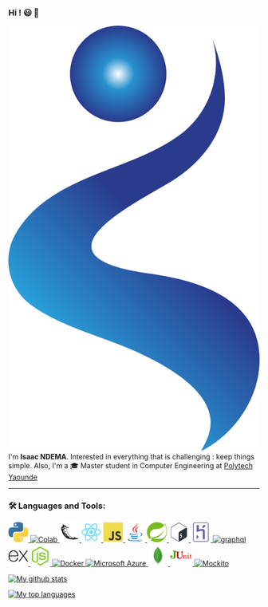 ### Hi ! :smiley: 👋
<!--
 <p align="right">
      <img alt="Custom badge" src="https://visitor-badge.glitch.me/badge?page_id=script-0.script-0">
 </p>![Uploading script0-logo.png…]()

-->
![Logo](brand/logo.png)
I'm **Isaac NDEMA**. Interested in everything that is challenging : keep things simple. Also, I'm a :mortar_board: Master student in Computer Engineering at [Polytech Yaounde](https://polytechnique.cm)
<!--
 - I am looking for my way in this vast world of computer science: :thought_balloon: *What if we were interested in quantum cryptography :grey_question:*
 - :notes: In my ears, a bit of Drill Instrumental. Cameroonian web series embellish some days darkened by bugs.
 - :speech_balloon: Reachable via [ Telegram ](https://t.me/IsaacNdema)
 - :memo: *Simplicity is the garment of perfection.* , Wladimir Wolf-Gozin
-->
<hr>
<!--
<p>
    <img width="600"
         src="https://github.com/script-0/script-0/blob/main/github-metrics.svg" 
         alt="script-0's Github Metrics"
     />
</p>
-->

<h3 align="left">🛠&nbsp;Languages and Tools:</h3>
<p align="left">
 
  <a href="https://www.python.org/" target="_blank">
    <img
      src="images/python.svg"
      alt="Python"
      width="40"
      height="40"
    />
  </a>
 
  <a href="https://colab.research.google.com/" target="_blank">
    <img
      src="https://raw.githubusercontent.com/googlecolab/open_in_colab/main/images/icon128.png"
      alt="Colab"
      width="40"
      height="40"
    />
  </a>
 
  <a href="https://flask.palletsprojects.com/en/2.0.x/" target="_blank">
    <img
      src="https://raw.githubusercontent.com/devicons/devicon/master/icons/flask/flask-original.svg"
      alt="flask"
      width="40"
      height="40"
    />
  </a>
 
   <a href="https://reactjs.org/" target="_blank">
    <img
      src="https://raw.githubusercontent.com/devicons/devicon/master/icons/react/react-original.svg"
      alt="reactnative"
      width="40"
      height="40"
    />
  </a>
 
  <a href="https://developer.mozilla.org/en-US/docs/Web/JavaScript" target="_blank">
    <img
      src="https://raw.githubusercontent.com/devicons/devicon/master/icons/javascript/javascript-original.svg"
      alt="javascript"
      width="40"
      height="40"
    />
  </a>
 
  <a href="https://docs.oracle.com/en/java/" target="_blank">
    <img
      src="https://raw.githubusercontent.com/devicons/devicon/master/icons/java/java-original.svg"
      alt="java"
      width="40"
      height="40"
    />
  </a>
 
  <a href="https://spring.io/projects/spring-boot" target="_blank">
    <img
      src="https://raw.githubusercontent.com/devicons/devicon/master/icons/spring/spring-original.svg"
      alt="spring"
      width="40"
      height="40"
    />
  </a>
    <a href="" target="_blank">
    <img
      src="https://raw.githubusercontent.com/devicons/devicon/master/icons/bash/bash-original.svg"
      alt="bash"
      width="40"
      height="40"
    />
  </a>
  
  <a href="https://id.heroku.com/login" target="_blank">
    <img
      src="https://raw.githubusercontent.com/devicons/devicon/master/icons/heroku/heroku-original.svg"
      alt="Heroku"
      width="40"
      height="40"
    />
  </a>
  
  <a href="https://graphql.org" target="_blank">
    <img
      src="https://www.vectorlogo.zone/logos/graphql/graphql-icon.svg"
      alt="graphql"
      width="40"
      height="40"
    />
  </a>

  
  <a href="https://expressjs.com" target="_blank">
    <img
      src="https://raw.githubusercontent.com/devicons/devicon/master/icons/express/express-original.svg"
      alt="express"
      width="40"
      height="40"
    />
  </a>

  <a href="https://nodejs.org" target="_blank">
    <img
      src="https://raw.githubusercontent.com/devicons/devicon/master/icons/nodejs/nodejs-plain.svg"
      alt="nodejs"
      width="40"
      height="40"
    />
  </a>

  <a href="https://www.docker.com/" target="_blank">
    <img
      src="https://www.docker.com/sites/default/files/d8/styles/role_icon/public/2019-07/Moby-logo.png?itok=sYH_JEaJ"
      alt="Docker"
      width="40"
      height="40"
    />
  </a>
 
 <a href="https://azure.microsoft.com/" target="_blank">
    <img
      src="https://swimburger.net/media/fbqnp2ie/azure.svg"
      alt="Microsoft Azure"
      width="40"
      height="40"
    />
  </a>

  <a href="https://www.mongodb.com/" target="_blank">
    <img
      src="https://raw.githubusercontent.com/devicons/devicon/master/icons/mongodb/mongodb-original.svg"
      alt="mongodb"
      width="40"
      height="40"
    />
  </a>
 
 <a href="https://github.com/junit-team" target="_blank">
    <img
      src="images/junit.png"
      alt="Junit"
      height="45"
    />
  </a>

  <a href="https://site.mockito.org/" target="_blank">
    <img
      src="https://raw.githubusercontent.com/mockito/mockito.github.io/master/img/logo%402x.png"
      alt="Mockito"
      height="45"
    />
  </a>
</p>

[![My github stats](https://github-readme-stats.vercel.app/api?username=script-0&count_private=true&show_icons=true&theme=dark)](https://github.com/script-0/github-readme-stats)

[![My top languages](https://github-readme-stats.vercel.app/api/top-langs/?username=script-0&layout=compact&hide=html,css&theme=dark)](https://github.com/script-0/github-readme-stats)
